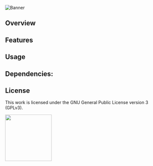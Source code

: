 ![Banner](https://s-christy.com/status-banner-service/markdown-generator/banner-slim.svg)

## Overview

## Features

## Usage

## Dependencies:

## License

This work is licensed under the GNU General Public License version 3 (GPLv3).

[<img src="https://s-christy.com/status-banner-service/GPLv3_Logo.svg" width="150" />](https://www.gnu.org/licenses/gpl-3.0.en.html)
